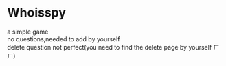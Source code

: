 # Whoisspy
a simple game  
no questions,needed to add by yourself  
delete question not perfect(you need to find the delete page by yourself ㄏㄏ)  
